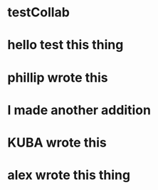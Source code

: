 # testCollab
# hello test this thing
# phillip wrote this
# I made another addition
# KUBA wrote this
# alex wrote this thing
